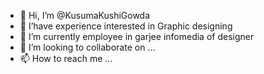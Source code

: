 - 👋 Hi, I’m @KusumaKushiGowda
- 👀 I’have experience interested in Graphic designing
- 🌱 I’m currently employee in  garjee infomedia of designer
- 💞️ I’m looking to collaborate on ...
- 📫 How to reach me ...

<!---
KusumaKushiGowda/KusumaKushiGowda is a ✨ special ✨ repository because its `README.md` (this file) appears on your GitHub profile.
You can click the Preview link to take a look at your changes.
--->
